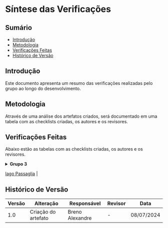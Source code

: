 # Síntese das Verificações


## Sumário

- [Introdução](#Introdução)
- [Metodologia](#Metodologia)
- [Verificações Feitas](#Verificações-Feitas)
- [Histórico de Versão](#Histórico-de-Versão)


## Introdução

Este documento apresenta um resumo das verificações realizadas pelo grupo ao longo do desenvolvimento.


## Metodologia

Através de uma análise dos artefatos criados, será documentado em uma tabela com as checklists criadas, os autores e os revisores.


## Verificações Feitas

Abaixo estão as tabelas com as checklists criadas, os autores e os revisores.

<details>

<summary><b>Grupo 3</b></summary>
<br>

<details>

<summary><b>Análise de Requisitos</b></summary>
<br>
<center>

<b>Tabela 1:</b> Listas de verificação da etapa de Análise de Requisitos.

| Lista de Verificação | Autor | Revisor |
| - | - | - |
| [Verificação dos Aspectos Éticos](/VerificacaoArtefatos/Grupo3/AnaliseRequisitos/AspectosEticos) | [Larissa Stéfane](https://github.com/SkywalkerSupreme) | [Breno Alexandre](https://github.com/brenoalexandre0) |
| [Verificação dos Cenários](/VerificacaoArtefatos/Grupo3/AnaliseRequisitos/Cenario) | [Larissa Stéfane](https://github.com/SkywalkerSupreme) | [Bruno Araújo](https://github.com/brunocva) |
| [Verificação e Inspeção da Técnica de Grupo de Foco](/VerificacaoArtefatos/Grupo3/AnaliseRequisitos/GrupoFoco) | [Breno Alexandre](https://github.com/brenoalexandre0) | [Luana Medeiros](https://github.com/LuaMedeiros) | 
| [Verificação para a Análise HTA](/VerificacaoArtefatos/Grupo3/AnaliseRequisitos/HTA) | [Pedro Izarias](https://github.com/Izarias) | [Bruno Araújo](https://github.com/brunocva) |
| [Verificação para o Perfil do Usuário](/VerificacaoArtefatos/Grupo3/AnaliseRequisitos/PerfilUsuário) | [Larissa Stéfane](https://github.com/SkywalkerSupreme) | [Luana Medeiros](https://github.com/LuaMedeiros) |
| [Verificação para as Personas](/VerificacaoArtefatos/Grupo3/AnaliseRequisitos/Personas) | [Pedro Izarias](https://github.com/Izarias) | [Luana Medeiros](https://github.com/LuaMedeiros) |
| [Verificação e Inspeção do Questionário](/VerificacaoArtefatos/Grupo3/AnaliseRequisitos/Questionario) | [Larissa Stéfane](https://github.com/SkywalkerSupreme) | [Luana Medeiros](https://github.com/LuaMedeiros) |

<b>Autor:</b> <a href="https://github.com/brenoalexandre0/">Breno Alexandre</a>.

</center>

</details>



</details>

[Iago Passaglia](https://github.com/Paxxaglia) | 


## Histórico de Versão

| Versão | Alteração | Responsável | Revisor | Data |
| - | - | - | - | - |
| 1.0 | Criação do artefato | Breno Alexandre | - | 08/07/2024 |
